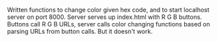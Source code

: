 Written functions to change color given hex code, and to start localhost server on port 8000.
Server serves up index.html with R G B buttons. Buttons call R G B URLs, server calls color
changing functions based on parsing URLs from button calls. But it doesn't work.
